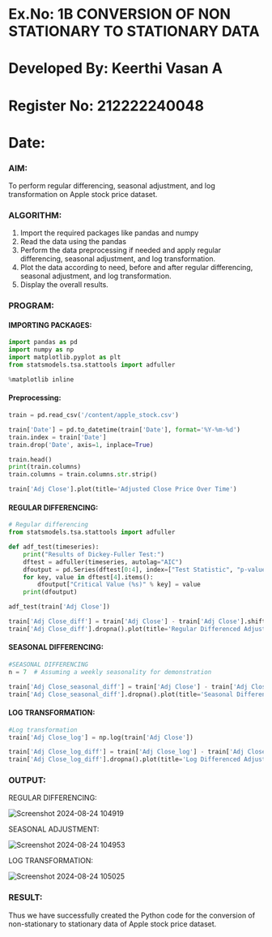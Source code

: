 # Ex.No: 1B                     CONVERSION OF NON STATIONARY TO STATIONARY DATA

# Developed By: Keerthi Vasan A

# Register No: 212222240048

# Date: 

### AIM:
To perform regular differencing, seasonal adjustment, and log transformation on Apple stock price dataset.

### ALGORITHM:
1. Import the required packages like pandas and numpy
2. Read the data using the pandas
3. Perform the data preprocessing if needed and apply regular differencing, seasonal adjustment, and log transformation.
4. Plot the data according to need, before and after regular differencing, seasonal adjustment, and log transformation.
5. Display the overall results.

### PROGRAM:
#### IMPORTING PACKAGES:
```py
import pandas as pd
import numpy as np
import matplotlib.pyplot as plt
from statsmodels.tsa.stattools import adfuller

%matplotlib inline

```
#### Preprocessing:
```py
train = pd.read_csv('/content/apple_stock.csv')

train['Date'] = pd.to_datetime(train['Date'], format='%Y-%m-%d')
train.index = train['Date']
train.drop('Date', axis=1, inplace=True)

train.head()
print(train.columns)
train.columns = train.columns.str.strip()

train['Adj Close'].plot(title='Adjusted Close Price Over Time')


```
#### REGULAR DIFFERENCING:
```py
# Regular differencing
from statsmodels.tsa.stattools import adfuller

def adf_test(timeseries):
    print("Results of Dickey-Fuller Test:")
    dftest = adfuller(timeseries, autolag="AIC")
    dfoutput = pd.Series(dftest[0:4], index=["Test Statistic", "p-value", "#Lags Used", "Number of Observations Used"])
    for key, value in dftest[4].items():
        dfoutput["Critical Value (%s)" % key] = value
    print(dfoutput)

adf_test(train['Adj Close'])

train['Adj Close_diff'] = train['Adj Close'] - train['Adj Close'].shift(1)
train['Adj Close_diff'].dropna().plot(title='Regular Differenced Adjusted Close Price')

```
#### SEASONAL DIFFERENCING:
```py
#SEASONAL DIFFERENCING
n = 7  # Assuming a weekly seasonality for demonstration

train['Adj Close_seasonal_diff'] = train['Adj Close'] - train['Adj Close'].shift(n)
train['Adj Close_seasonal_diff'].dropna().plot(title='Seasonal Differenced Adjusted Close Price')

```
#### LOG TRANSFORMATION:
```py
#Log transformation
train['Adj Close_log'] = np.log(train['Adj Close'])

train['Adj Close_log_diff'] = train['Adj Close_log'] - train['Adj Close_log'].shift(1)
train['Adj Close_log_diff'].dropna().plot(title='Log Differenced Adjusted Close Price')

```


### OUTPUT:


REGULAR DIFFERENCING:

![Screenshot 2024-08-24 104919](https://github.com/user-attachments/assets/49d4197d-53a5-4703-a74d-288d4db9d16a)


SEASONAL ADJUSTMENT:

![Screenshot 2024-08-24 104953](https://github.com/user-attachments/assets/a6704191-fcee-4809-8c3c-2c50d0dcdad2)


LOG TRANSFORMATION:

![Screenshot 2024-08-24 105025](https://github.com/user-attachments/assets/3353df3e-fa80-450e-bbc2-a8a038656b85)


### RESULT:
Thus we have successfully created the Python code for the conversion of non-stationary to stationary data of Apple stock price dataset.
